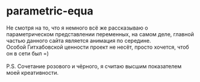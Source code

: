 # parametric-equa

Не смотря на то, что я немного всё же рассказываю о параметрическом представлении переменных, на самом деле, главной частью данного сайта является анимация по середине.<br>
Особой Гитхабовской ценности проект не несёт, просто хочется, чтоб он в сети был =)<br><br>
P.S. Сочетание розового и чёрного, я считаю высшим показателем моей креативности.
